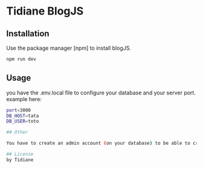 # Tidiane BlogJS

## Installation

Use the package manager [npm] to install blogJS.

```bash
npm run dev
```

## Usage

you have the .env.local file to configure your database and your server port. example here:

```bash
port=3000
DB_HOST=tata
DB_USER=toto

## Other

You have to create an admin account (on your database) to be able to create, update and delete posts, and manage user accounts.

## License
by Tidiane

```
